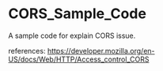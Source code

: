 # CORS_Sample_Code
A sample code for explain CORS issue.

references:
https://developer.mozilla.org/en-US/docs/Web/HTTP/Access_control_CORS


